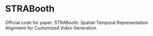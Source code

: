 # STRABooth
Official code for paper: STRABooth: Spatial-Temporal Representation Alignment for Customized Video Generation
